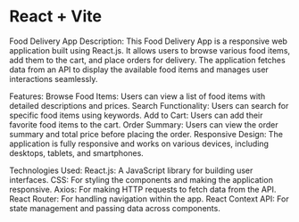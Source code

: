 # React + Vite
Food Delivery App
Description:
This Food Delivery App is a responsive web application built using React.js. It allows users to browse various food items, add them to the cart, and place orders for delivery. The application fetches data from an API to display the available food items and manages user interactions seamlessly.

Features:
Browse Food Items: Users can view a list of food items with detailed descriptions and prices.
Search Functionality: Users can search for specific food items using keywords.
Add to Cart: Users can add their favorite food items to the cart.
Order Summary: Users can view the order summary and total price before placing the order.
Responsive Design: The application is fully responsive and works on various devices, including desktops, tablets, and smartphones.

Technologies Used:
React.js: A JavaScript library for building user interfaces.
CSS: For styling the components and making the application responsive.
Axios: For making HTTP requests to fetch data from the API.
React Router: For handling navigation within the app.
React Context API: For state management and passing data across components.
 
 

